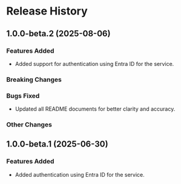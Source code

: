 # Release History

## 1.0.0-beta.2 (2025-08-06)

### Features Added

- Added support for authentication using Entra ID for the service.

### Breaking Changes

### Bugs Fixed

- Updated all README documents for better clarity and accuracy.

### Other Changes

## 1.0.0-beta.1 (2025-06-30)

### Features Added

- Added authentication using Entra ID for the service.
